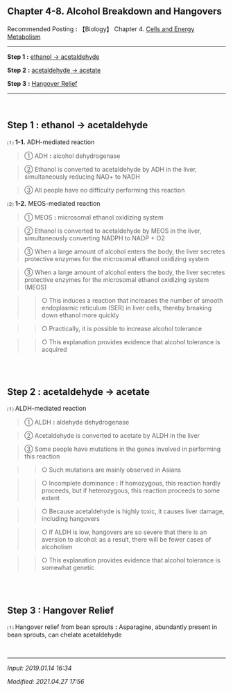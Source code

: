 ##  **Chapter 4-8. Alcohol Breakdown and Hangovers**

Recommended Posting **:** 【Biology】 Chapter 4. [Cells and Energy Metabolism](https://jb243.github.io/pages/70)

---

**Step 1** **:** [ethanol → acetaldehyde](#step-1-ethanol-acetaldehyde)

**Step 2** **:** [acetaldehyde → acetate](#step-2-acetaldehyde-acetate)

**Step 3** **:** [Hangover Relief](#step-3-hangover-relief)

---

<br>

## **Step 1** **:** ethanol → acetaldehyde

⑴ **1-1.** ADH-mediated reaction

> ① ADH **:** alcohol dehydrogenase

> ② Ethanol is converted to acetaldehyde by ADH in the liver, simultaneously reducing NAD+ to NADH

> ③ All people have no difficulty performing this reaction

⑵ **1-2.** MEOS-mediated reaction

> ① MEOS **:** microsomal ethanol oxidizing system

> ② Ethanol is converted to acetaldehyde by MEOS in the liver, simultaneously converting NADPH to NADP + O2

> ③ When a large amount of alcohol enters the body, the liver secretes protective enzymes for the microsomal ethanol oxidizing system

> ③ When a large amount of alcohol enters the body, the liver secretes protective enzymes for the microsomal ethanol oxidizing system (MEOS)

>> ○ This induces a reaction that increases the number of smooth endoplasmic reticulum (SER) in liver cells, thereby breaking down ethanol more quickly

>> ○ Practically, it is possible to increase alcohol tolerance

>> ○ This explanation provides evidence that alcohol tolerance is acquired

<br>

<Br>

## **Step 2** **:** acetaldehyde → acetate

⑴ ALDH-mediated reaction

> ① ALDH **:** aldehyde dehydrogenase

> ② Acetaldehyde is converted to acetate by ALDH in the liver

> ③ Some people have mutations in the genes involved in performing this reaction

>> ○ Such mutations are mainly observed in Asians

>> ○ Incomplete dominance **:** If homozygous, this reaction hardly proceeds, but if heterozygous, this reaction proceeds to some extent

>> ○ Because acetaldehyde is highly toxic, it causes liver damage, including hangovers

>> ○ If ALDH is low, hangovers are so severe that there is an aversion to alcohol: as a result, there will be fewer cases of alcoholism

>> ○ This explanation provides evidence that alcohol tolerance is somewhat genetic

<br>

<br>

## **Step 3 :** Hangover Relief

⑴ Hangover relief from bean sprouts **:** Asparagine, abundantly present in bean sprouts, can chelate acetaldehyde

<br>

---

_Input: 2019.01.14 16:34_

_Modified: 2021.04.27 17:56_
